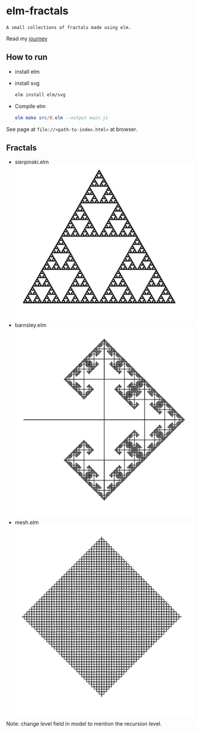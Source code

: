 # elm-fractals
    A small collections of fractals made using elm.
Read my [journey](https://www.fifthtry.com/nilinswap/blog/hello-world/)

## How to run
- install elm
- install svg
    ```bash
    elm install elm/svg
    ```

- Compile elm

    ```elm
    elm make src/X.elm --output main.js
    ```


See page at `file://<path-to-index.html>` at browser.

## Fractals
- sierpinski.elm ![Sierpinski](producedFractals/sierpinski_gasket.png)
- barnsley.elm ![Barnsley](producedFractals/barnsley.png)
- mesh.elm ![Mesh](producedFractals/mesh.png) 

Note: change level field in model to mention the recursion level.

    
